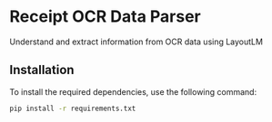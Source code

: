 # Receipt OCR Data Parser
 Understand and extract information from OCR data using LayoutLM
 
## Installation
To install the required dependencies, use the following command:

```bash
pip install -r requirements.txt
```
